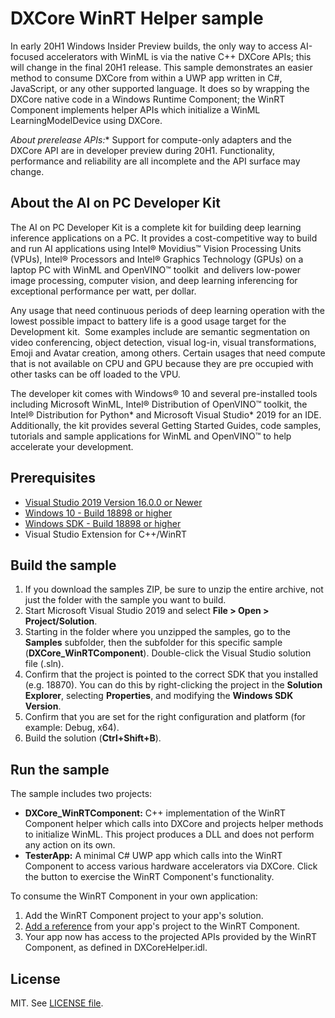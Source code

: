 # DXCore WinRT Helper sample

In early 20H1 Windows Insider Preview builds, the only way to access AI-focused accelerators with WinML is via the native C++ DXCore APIs; this will change in the final 20H1 release. This sample demonstrates an easier method to consume DXCore from within a UWP app written in C#, JavaScript, or any other supported language. It does so by wrapping the DXCore native code in a Windows Runtime Component; the WinRT Component implements helper APIs which initialize a WinML LearningModelDevice using DXCore.

*About prerelease APIs:** Support for compute-only adapters and the DXCore API are in developer preview during 20H1. Functionality, performance and reliability are all incomplete and the API surface may change.

## About the AI on PC Developer Kit

The AI on PC Developer Kit is a complete kit for building deep learning inference applications on a PC. It provides a cost-competitive way to build and run AI applications using Intel® Movidius™ Vision Processing Units (VPUs), Intel® Processors and Intel® Graphics Technology (GPUs) on a laptop PC with WinML and OpenVINO™ toolkit  and delivers low-power image processing, computer vision, and deep learning inferencing for exceptional performance per watt, per dollar.

Any usage that need continuous periods of deep learning operation with the lowest possible impact to battery life is a good usage target for the Development kit.  Some examples include are semantic segmentation on video conferencing, object detection, visual log-in, visual transformations, Emoji and Avatar creation, among others. Certain usages that need compute that is not available on CPU and GPU because they are pre occupied with other tasks can be off loaded to the VPU. 

The developer kit comes with Windows® 10 and several pre-installed tools including Microsoft WinML, Intel® Distribution of OpenVINO™ toolkit, the Intel® Distribution for Python* and Microsoft Visual Studio* 2019 for an IDE. Additionally, the kit provides several Getting Started Guides, code samples, tutorials and sample applications for WinML and OpenVINO™ to help accelerate your development.

## Prerequisites

- [Visual Studio 2019 Version 16.0.0 or Newer](https://visualstudio.microsoft.com/)
- [Windows 10 - Build 18898 or higher](https://www.microsoft.com/en-us/software-download/windowsinsiderpreviewiso)
- [Windows SDK - Build 18898 or higher](https://www.microsoft.com/en-us/software-download/windowsinsiderpreviewSDK)
- Visual Studio Extension for C++/WinRT

## Build the sample

1. If you download the samples ZIP, be sure to unzip the entire archive, not just the folder with the sample you want to build.
2. Start Microsoft Visual Studio 2019 and select **File > Open > Project/Solution**.
3. Starting in the folder where you unzipped the samples, go to the **Samples** subfolder, then the subfolder for this specific sample (**DXCore_WinRTComponent**). Double-click the Visual Studio solution file (.sln).
4. Confirm that the project is pointed to the correct SDK that you installed (e.g. 18870). You can do this by right-clicking the project in the **Solution Explorer**, selecting **Properties**, and modifying the **Windows SDK Version**.
5. Confirm that you are set for the right configuration and platform (for example: Debug, x64).
6. Build the solution (**Ctrl+Shift+B**).

## Run the sample

The sample includes two projects:

- **DXCore_WinRTComponent:** C++ implementation of the WinRT Component helper which calls into DXCore and projects helper methods to initialize WinML. This project produces a DLL and does not perform any action on its own.
- **TesterApp:** A  minimal C# UWP app which calls into the WinRT Component to access various hardware accelerators via DXCore. Click the button to exercise the WinRT Component's functionality.

To consume the WinRT Component in your own application:

1. Add the WinRT Component project to your app's solution.
2. [Add a reference](https://docs.microsoft.com/en-us/visualstudio/ide/managing-references-in-a-project) from your app's project to the WinRT Component.
3. Your app now has access to the projected APIs provided by the WinRT Component, as defined in DXCoreHelper.idl.

## License

MIT. See [LICENSE file](https://github.com/Microsoft/Windows-Machine-Learning/blob/master/LICENSE).